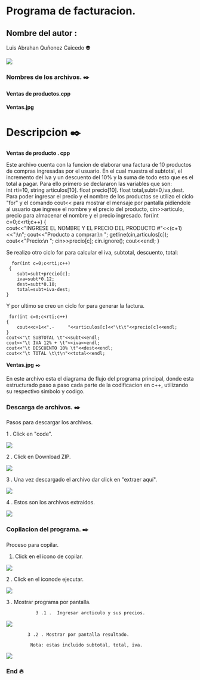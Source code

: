 # Programa de facturacion.

## Nombre del autor : 

Luis Abrahan Quñonez Caicedo :alien:

![](https://avatars.githubusercontent.com/u/86172240?v=4)

### Nombres de los archivos. :black_nib:

  ####  Ventas de productos.cpp
  
  #### Ventas.jpg
  
# Descripcion :black_nib:

**Ventas de producto . cpp**

Este archivo cuenta con la funcion de elaborar una factura de 10 productos de compras ingresadas por el usuario. En el cual muestra el subtotal,  el incremento del iva y un descuento del 10% y la suma de todo esto que es el total a pagar.
Para ello primero se declararon las variables que son:  
int rti=10, 
string articulos[10].
float precio[10].
float total,subt=0,iva,dest.
Para poder ingresar el precio y el nombre de los productos se utilizo el ciclo "for" y el comando cout<< para mostrar el mensaje por pantalla pidiendole al usuario que ingrese el nombre y el precio del producto, cin>>articulo, precio para almacenar el nombre y el precio ingresado.
     for(int c=0;c<rti;c++)
	{	
	    cout<<"INGRESE EL NOMBRE Y EL PRECIO DEL PRODUCTO #"<<(c+1)<<":\n";
        cout<<"Producto a comprar:\n "; 
		getline(cin,articulos[c]);
		cout<<"Precio:\n "; 
		cin>>precio[c];
		cin.ignore();
		cout<<endl;
    }
    
Se realizo otro ciclo for para calcular el iva, subtotal, descuento, total:

      for(int c=0;c<rti;c++)
     {
    	subt=subt+precio[c];
    	iva=subt*0.12;	
	    dest=subt*0.10;
    	total=subt+iva-dest;
	}
  
Y  por ultimo se creo un ciclo for para generar la factura.

     for(int c=0;c<rti;c++)
	{
		cout<<c+1<<".-     "<<articulos[c]<<"\t\t"<<precio[c]<<endl;
	}
	cout<<"\t SUBTOTAL \t"<<subt<<endl;
	cout<<"\t IVA 12% + \t"<<iva<<endl;
	cout<<"\t DESCUENTO 10% \t"<<dest<<endl;
	cout<<"\t TOTAL \t\t\n"<<total<<endl;
  
**Ventas.jpg** :black_nib:

En este archivo esta el diagrama de flujo del programa principal, donde esta estructurado paso a paso cada parte de la codificacion en c++, utilizando su respectivo simbolo  y codigo.

### Descarga de archivos. :black_nib:

Pasos para descargar los archivos.  

1 . Click en "code".

![](https://raw.githubusercontent.com/LuisAbrahanQuinonezCaicedo/Imagenes/main/1.jpeg)

2 . Click en Download ZIP.

![](https://raw.githubusercontent.com/LuisAbrahanQuinonezCaicedo/Imagenes/main/2.jpeg)

3 . Una vez descargado el archivo dar click en "extraer aquí".

![](https://raw.githubusercontent.com/LuisAbrahanQuinonezCaicedo/Imagenes/main/3.jpeg)

4 . Estos son los archivos extraídos.

![](https://raw.githubusercontent.com/LuisAbrahanQuinonezCaicedo/Imagenes/main/descarga.jpeg)


### Copilacion del programa.  :black_nib:

Proceso para copilar.

 1. Click  en el icono de copilar.
 
![](https://raw.githubusercontent.com/LuisAbrahanQuinonezCaicedo/Imagenes/main/copilar.jpeg)

2 . Click en el iconode ejecutar.

![](https://raw.githubusercontent.com/LuisAbrahanQuinonezCaicedo/Imagenes/main/ejecutar0.jpeg)

3 . Mostrar programa por pantalla.

               3 .1 .  Ingresar arcticulo y sus precios.
               
   ![](https://raw.githubusercontent.com/LuisAbrahanQuinonezCaicedo/Imagenes/main/ejecutar5.jpeg)
   
            3 .2 . Mostrar por pantalla resultado.
            
			 Nota: estas incluido subtotal, total, iva.
       
  ![](https://raw.githubusercontent.com/LuisAbrahanQuinonezCaicedo/Imagenes/main/ejecutar6.jpeg)

### End :fire:
